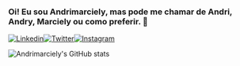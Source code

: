 ### Oi! Eu sou Andrimarciely, mas pode me chamar de Andri, Andry, Marciely ou como preferir. 🖖
[![Linkedin](https://img.shields.io/badge/LinkedIn-0077B5?style=for-the-badge&logo=linkedin&logoColor=white)](https://www.linkedin.com/in/andrimarciely/)[![Twitter]()]()[![Instagram](https://img.shields.io/badge/Instagram-E4405F?style=for-the-badge&logo=instagram&logoColor=white)](https://www.instagram.com/andrimarciely/)

![Andrimarciely's GitHub stats](https://github-readme-stats.vercel.app/api?username=andrimarciely&show_icons=true&theme=radical)

<!--
**Andrimarciely/andrimarciely** is a ✨ _special_ ✨ repository because its `README.md` (this file) appears on your GitHub profile.

Here are some ideas to get you started:

- 🔭 I’m currently working on ...
- 🌱 I’m currently learning ...
- 👯 I’m looking to collaborate on ...
- 🤔 I’m looking for help with ...
- 💬 Ask me about ...
- 📫 How to reach me: ...
- 😄 Pronouns: ...
- ⚡ Fun fact: ...
-->

